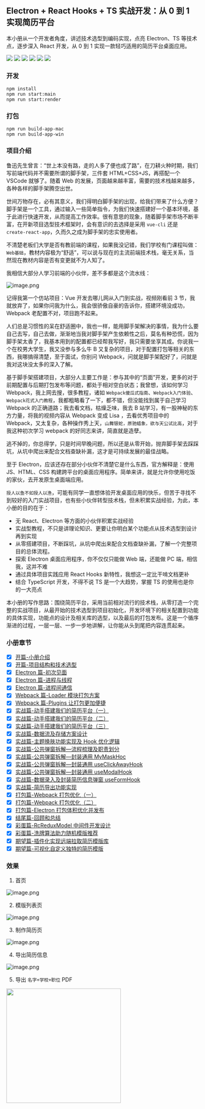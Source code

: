 ## Electron + React Hooks + TS 实战开发：从 0 到 1 实现简历平台

本小册从一个开发者角度，讲述技术选型到编码实现，点亮 Electron、TS 等技术点，逐步深入 React 开发，从 0 到 1 实现一款轻巧适用的简历平台桌面应用。

![](https://img.shields.io/badge/visResumeMook--resume-1.0.2-red.svg)
![](https://img.shields.io/badge/react-16.12.0-blue.svg)
![](https://img.shields.io/badge/electron-11.1.1-green.svg)
![](https://img.shields.io/badge/react_redux-7.1.3-orange.svg)
![](https://img.shields.io/badge/typescript-3.7.2-blue.svg)
![](https://img.shields.io/badge/license-MIT-orange.svg)

### 开发

```
npm install
npm run start:main
npm run start:render
```

### 打包

```
npm run build-app-mac
npm run build-app-win
```

### 项目介绍

鲁迅先生曾言：“世上本没有路，走的人多了便也成了路”，在刀耕火种时期，我们写前端代码并不需要所谓的脚手架，三件套 HTML+CSS+JS，再搭配一个 VSCode 就够了。随着 Web 的发展，页面越来越丰富，需要的技术栈越来越多，各种各样的脚手架腾空出世。

世间万物存在，必有其意义，我们得明白脚手架的出现，给我们带来了什么方便？脚手架是一个工具，通过输入一些简单指令，为我们快速搭建好一个基本环境，基于此进行快速开发，从而提高工作效率。很有意思的现象，随着脚手架市场不断丰富，在开新项目选型技术框架时，会有意识的去选择是采用 `vue-cli` 还是 `create-react-app`，久而久之成为脚手架的忠实使用者。

不清楚老板们大学是否有教前端的课程，如果我没记错，我们学校有门课程叫做：`Web基础`，教材内容极为“舒适”，可以说与现在的主流前端技术栈，毫无关系，当然现在教材内容是否有变更就不为人知了。

我相信大部分人学习前端的小伙伴，差不多都是这个流水线：

![image.png](https://p6-juejin.byteimg.com/tos-cn-i-k3u1fbpfcp/f42b2f479c3545a6a65cf09564c63545~tplv-k3u1fbpfcp-watermark.image)

记得我第一个仿站项目：Vue 开发去哪儿网从入门到实战，视频刚看前 3 节，我就放弃了，如果你问我为什么，我会很骄傲自豪的告诉你，搭建环境没成功，Webpack 老配置不对，项目跑不起来。

人们总是习惯性的呆在舒适圈中，我也一样，能用脚手架解决的事情，我为什么要自己去写，自己去做，渐渐地当我对脚手架产生依赖性之后，莫名有种恐慌，因为脚手架太香了，我基本用到的配置都已经帮我写好，我只需要坐享其成。你说我一个在校男大学生，我又没参与多么牛 B 又复杂的项目，对于配置打包等相关的东西，我哪搞得清楚，至于面试，你别问 Webpack，问就是脚手架配好了，问就是我对这块没太多的深入了解。

基于脚手架搭建项目，大部分人主要工作是：参与其中的“页面”开发，更多的对于前期配置与后期打包发布等问题，都处于相对空白状态；我曾想，该如何学习 Webpack，我上网去搜，很多教程，诸如 `Webpack傻瓜式指南`、`Webpack入门体验`、`Webpack花式入门教程`，我都粗略看了一下，都不错，但没能找到属于自己学习 Webpack 的正确道路；我去看文档，枯燥乏味，我去 B 站学习，有一股神秘的东方力量，将我的视频内容从 Webpack 变成 Lisa ，去看优秀项目中的 Webpack，又太复杂，各种操作秀上天，`山舞银蛇，原驰蜡象，欲与天公试比高`，对于我这种初次学习 webpack 的好同志来讲，简直就是造孽。

逃不掉的，你总得学，只是时间早晚问题，所以还是从零开始，抛弃脚手架去踩踩坑，从坑中爬出来配合文档查缺补漏，这才是可持续发展的最佳战略。

至于 Electron，应该还存在部分小伙伴不清楚它是什么东西，官方解释是：使用 JS、HTML、CSS 构建跨平台的桌面应用程序。简单来讲，就是允许你使用吃饭的家伙，去开发原生桌面端应用。

`授人以鱼不如授人以渔`，可能有同学一直想体验开发桌面应用的快乐，但苦于寻找不到较好的入门实战项目，也有些小伙伴转型技术栈，但未积累实战经验，为此，本小册的目的在于：

- 无 React、Electron 等方面的小伙伴积累实战经验
- 实战型教程，不只是讲理论知识、更要让你明白某个功能点从技术选型到设计再到实现
- 从零搭建项目，不断踩坑，从坑中爬出来配合文档查缺补漏，了解一个完整项目的总体流程。
- 探索 Electron 桌面应用程序，你不仅仅只能做 Web 端，还能做 PC 端，相信我，这并不难
- 通过具体项目实践应用 React Hooks 新特性，我想这一定比干啃文档更补
- 结合 TypeScript 开发，不得不说 TS 是一个大趋势，掌握 TS 的使用也是你的一大亮点

本小册的写作思路：围绕简历平台，采用当前相对流行的技术栈，从零打造一个完整的实战项目，从最开始的技术选型到项目初始化，开发环境下的相关配置到功能的具体实现，功能点的设计及相关库的选型，以及最后的打包发布。这是一个循序渐进的过程，一层一层、一步一步地讲解，让你能从头到尾把内容连贯起来。

### 小册章节

- [x] [开篇-小册介绍](https://juejin.cn/book/6950646725295996940)
- [x] [开篇-项目结构和技术选型](https://juejin.cn/book/6950646725295996940/section/6950652022978773024)
- [x] [Electron 篇-初次见面](https://juejin.cn/book/6950646725295996940/section/6950813812182220830)
- [x] [Electron 篇-进程与线程](https://juejin.cn/book/6950646725295996940/section/6950944609312702501)
- [x] [Electron 篇-进程间通信](https://juejin.cn/book/6950646725295996940/section/6950813812110917668)
- [x] [Webpack 篇-Loader 模块打包方案](https://juejin.cn/book/6950646725295996940/section/6951622130773524480)
- [x] [Webpack 篇-Plugins 让打包更加便捷](https://juejin.cn/book/6950646725295996940/section/6951616617662906381)
- [x] [实战篇-动手搭建我们的简历平台（一）](https://juejin.cn/book/6950646725295996940/section/6950957331270074376)
- [x] [实战篇-动手搭建我们的简历平台（二）](https://juejin.cn/book/6950646725295996940/section/6955000793904709639)
- [x] [实战篇-动手搭建我们的简历平台（三）](https://juejin.cn/book/6950646725295996940/section/6951570518633873448)
- [x] [实战篇-数据流及存储方案设计](https://juejin.cn/editor/book/6950646725295996940/section/6951619744227131399)
- [x] [实战篇-主题换肤功能实现及 Hook 优化逻辑](https://juejin.cn/editor/book/6950646725295996940/section/6952492449763852301)
- [x] [实战篇-公共弹窗拆解—流程梳理及职责划分](https://juejin.cn/editor/book/6950646725295996940/section/6953437212834791431)
- [x] [实战篇-公共弹窗拆解—封装通用 MyMaskHoc](https://juejin.cn/editor/book/6950646725295996940/section/6959913928722022414)
- [x] [实战篇-公共弹窗拆解—封装通用 useClickAwayHook](https://juejin.cn/editor/book/6950646725295996940/section/6959371363756802082)
- [x] [实战篇-公共弹窗拆解—封装通用 useModalHook](https://juejin.cn/editor/book/6950646725295996940/section/6958057770499178531)
- [x] [实战篇-数据录入及封装简历信息弹窗 useFormHook](https://juejin.cn/editor/book/6950646725295996940/section/6959911478002450463)
- [x] [实战篇-简历导出功能实现](https://juejin.cn/editor/book/6950646725295996940/section/6953057009075748868)
- [x] [打包篇-Webpack 打包优化（一）](https://juejin.cn/editor/book/6950646725295996940/section/6953628385746616356)
- [x] [打包篇-Webpack 打包优化（二）](https://juejin.cn/editor/book/6950646725295996940/section/6953615519589072936)
- [x] [打包篇-Electron 打包体积优化并发布](https://juejin.cn/editor/book/6950646725295996940/section/6959934795627364356)
- [x] [结尾篇-回顾和总结](https://juejin.cn/editor/book/6950646725295996940/section/6953057305483034632)
- [x] [彩蛋篇-RcReduxModel 中间件开发设计](https://juejin.cn/editor/book/6950646725295996940/section/6953057493043904549)
- [x] [彩蛋篇-洗牌算法助力随机模版推荐](https://juejin.cn/editor/book/6950646725295996940/section/6953056962430894111)
- [x] [期望篇-插件化实现远端拉取简历模版库](https://juejin.cn/editor/book/6950646725295996940/section/6953057609167405064)
- [x] [期望篇-可视化自定义独特的简历模版](https://juejin.cn/editor/book/6950646725295996940/section/6953057711445671943)

### 效果

1. 首页

![image.png](https://p6-juejin.byteimg.com/tos-cn-i-k3u1fbpfcp/922146a39661431aa8a5f9f053e8d747~tplv-k3u1fbpfcp-watermark.image)

2. 模版列表页

![image.png](https://p3-juejin.byteimg.com/tos-cn-i-k3u1fbpfcp/3b313159241145d2ad15dade1063ead1~tplv-k3u1fbpfcp-watermark.image)

3. 制作简历页

![image.png](https://p6-juejin.byteimg.com/tos-cn-i-k3u1fbpfcp/c92abf2246e64a13a9c0b9b7beb262f7~tplv-k3u1fbpfcp-watermark.image)

4. 导出简历信息

![image.png](https://p6-juejin.byteimg.com/tos-cn-i-k3u1fbpfcp/c2245ec154324e6c95e59bfb25306659~tplv-k3u1fbpfcp-watermark.image)

5. 导出 `名字+学校+职位` PDF

<img src="https://p9-juejin.byteimg.com/tos-cn-i-k3u1fbpfcp/b7d7fdab52954dbfa6995b95b95deef3~tplv-k3u1fbpfcp-watermark.image" width=300 />
